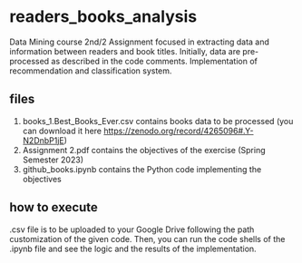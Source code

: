 # readers_books_analysis
Data Mining course 2nd/2 Assignment focused in extracting data and information between readers and book titles. Initially, data are pre-processed as described in the code comments. Implementation of recommendation and classification system.

## files
1) books_1.Best_Books_Ever.csv contains books data to be processed (you can download it here https://zenodo.org/record/4265096#.Y-N2DnbP1jE)
2) Assignment 2.pdf contains the objectives of the exercise (Spring Semester 2023)
3) github_books.ipynb contains the Python code implementing the objectives

## how to execute
.csv file is to be uploaded to your Google Drive following the path customization of the given code.
Then, you can run the code shells of the .ipynb file and see the logic and the results of the implementation.

